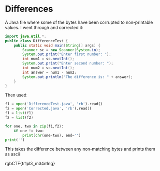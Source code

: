 # Differences

A Java file where some of the bytes have been corrupted to non-printable values. I went through and corrected it:

```java
import java.util.*;
public class DifferenceTest {
    public static void main(String[] args) {
        Scanner sc = new Scanner(System.in);
        System.out.print("Enter first number: ");
        int num1 = sc.nextInt();
        System.out.print("Enter second number: ");
        int num2 = sc.nextInt();
        int answer = num1 - num2;
        System.out.println("The difference is: " + answer);
    }
}
```

Then used:

```python
f1 = open('DifferenceTest.java', 'rb').read()
f2 = open('Corrected.java', 'rb').read()
f1 = list(f1)
f2 = list(f2)

for one, two in zip(f1,f2):
    if one != two:
        print(chr(one-two), end='')
print('')
```

This takes the difference between any non-matching bytes and prints them as ascii

rgbCTF{tr1pl3\_m34n1ng}

